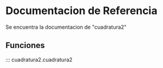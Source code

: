 # Documentacion de Referencia

Se encuentra la documentacion de "cuadratura2"

## Funciones

::: cuadratura2.cuadratura2
